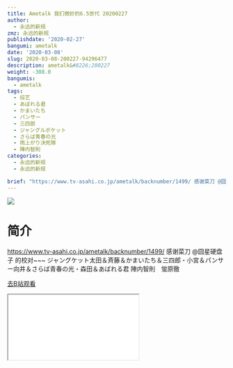```yaml
---
title: Ametalk 我们微妙的6.5世代 20200227
author:
  - 永远的新规
zmz: 永远的新规
publishdate: '2020-02-27'
bangumi: ametalk
date: '2020-03-08'
slug: 2020-03-08-200227-94296477
description: ametalk&#8226;200227
weight: -308.0
bangumis:
  - ametalk
tags:
  - 综艺
  - あばれる君
  - かまいたち
  - パンサー
  - 三四郎
  - ジャングルポケット
  - さらば青春の光
  - 雨上がり決死隊
  - 陣内智則
categories:
  - 永远的新规
  - 永远的新规

brief: "https://www.tv-asahi.co.jp/ametalk/backnumber/1499/ 感谢菜刀 @囧星硬盘子 的校对~~~ ジャングケット太田＆斉藤＆かまいたち＆三四郎・小宮＆パンサー向井＆さらば青春の光・森田＆あばれる君 陣内智則 蛍原徹"
---
```

![](https://raw.githubusercontent.com/tcgriffith/owaraisite/master/static/tmpimg/49037b77162c27995e9ef4044a3b21611566bedc.jpg.480.jpg)
# 简介  
https://www.tv-asahi.co.jp/ametalk/backnumber/1499/
感谢菜刀 @囧星硬盘子 的校对~~~
ジャングケット太田＆斉藤＆かまいたち＆三四郎・小宮＆パンサー向井＆さらば青春の光・森田＆あばれる君
陣内智則　蛍原徹  

[去B站观看](https://www.bilibili.com/video/av94296477/)
<div class ="resp-container"><iframe class="testiframe" src="//player.bilibili.com/player.html?aid=94296477"", scrolling="no", allowfullscreen="true" > </iframe></div> 
